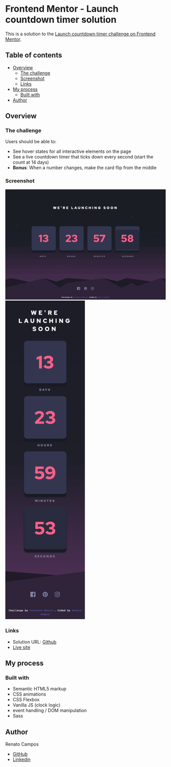 # Frontend Mentor - Launch countdown timer solution

This is a solution to the [Launch countdown timer challenge on Frontend Mentor](https://www.frontendmentor.io/challenges/launch-countdown-timer-N0XkGfyz-). 

## Table of contents

- [Overview](#overview)
  - [The challenge](#the-challenge)
  - [Screenshot](#screenshot)
  - [Links](#links)
- [My process](#my-process)
  - [Built with](#built-with)
- [Author](#author)


## Overview

### The challenge

Users should be able to:

- See hover states for all interactive elements on the page
- See a live countdown timer that ticks down every second (start the count at 14 days)
- **Bonus**: When a number changes, make the card flip from the middle


### Screenshot

![Desktop gif](./images/frontendMentor-countdown-1440px.gif)
<img src='./images/127.0.0.1_63315_.png' height='1000px'>


### Links

- Solution URL: [Github](https://github.com/RenatoDourad0/Courses/tree/master/frontend_mentor/launch-countdown-timer-main)
- [Live site](https://renatodourad0.github.io/Project_Launch_Countdown_Timer_FrontendMentor/)

## My process

### Built with

- Semantic HTML5 markup
- CSS animations
- CSS Flexbox
- Vanilla JS (clock logic)
- event handling / DOM manipulation
- Sass


## Author
  
  Renato Campos
- [GitHub](https://github.com/RenatoDourad0)
- [Linkedin](www.linkedin.com/in/renato-dourado-b1b301112)

